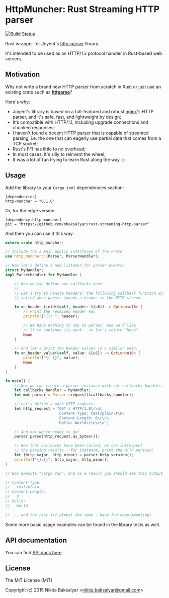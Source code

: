 # HttpMuncher: Rust Streaming HTTP parser

![Build Status](https://travis-ci.org/nbaksalyar/rust-streaming-http-parser.svg?branch=master)

Rust wrapper for Joyent's [http-parser](https://github.com/joyent/http-parser) library.

It's intended to be used as an HTTP/1.x protocol handler in Rust-based web servers.

## Motivation

Why not write a brand new HTTP parser from scratch in Rust or just use an existing crate such as **[httparse](https://github.com/seanmonstar/httparse)**?

Here's why:

* Joyent's library is based on a full-featured and robust [nginx](http://nginx.org)'s HTTP parser, and it's safe, fast, and lightweight by design;
* It's compatible with HTTP/1.1, including upgrade connections and chunked responses;
* I haven't found a decent HTTP parser that is capable of streamed parsing, i.e. the one that can eagerly use partial data that comes from a TCP socket;
* Rust's FFI has little to no overhead;
* In most cases, it's silly to reinvent the wheel;
* It was a lot of fun trying to learn Rust along the way. :)

## Usage

Add the library to your `Cargo.toml` dependencies section:

	[dependencies]
	http-muncher = "0.1.0"

Or, for the edge version:

	[dependency.http-muncher]
	git = "https://github.com/nbaksalyar/rust-streaming-http-parser"

And then you can use it this way:

```Rust
extern crate http_muncher;

// Include the 2 main public interfaces of the crate
use http_muncher::{Parser, ParserHandler};

// Now let's define a new listener for parser events:
struct MyHandler;
impl ParserHandler for MyHandler {

    // Now we can define our callbacks here.
    //
    // Let's try to handle headers: the following callback function will be
    // called when parser founds a header in the HTTP stream.

    fn on_header_field(&self, header: &[u8]) -> Option<u16> {
        // Print the received header key
        println!("{}: ", header);

        // We have nothing to say to parser, and we'd like
        // it to continue its work - so let's return "None".
        None
    }

    // And let's print the header values in a similar vein:
    fn on_header_value(&self, value: &[u8]) -> Option<u16> {
        println!("\t {}", value);
        None
    }
}

fn main() {
    // Now we can create a parser instance with our callbacks handler:
    let callbacks_handler = MyHandler;
    let mut parser = Parser::request(&callbacks_handler);

    // Let's define a mock HTTP request:
    let http_request = "GET / HTTP/1.0\r\n\
                        Content-Type: text/plain\r\n\
                        Content-Length: 0\r\n\
                        Hello: World\r\n\r\n";

    // And now we're ready to go!
    parser.parse(http_request.as_bytes());

    // Now that callbacks have been called, we can introspect
    // the parsing results - for instance, print the HTTP version:
    let (http_major, http_minor) = parser.http_version();
    println!("{}.{}", http_major, http_minor);
}

// Now execute "cargo run", and as a result you should see this output:

// Content-Type: 
//	 text/plain
// Content-Length: 
//	 0
// Hello: 
// 	 World

// ... and the rest isf almost the same - have fun experimenting!
```

Some more basic usage examples can be found in the library tests as well.

## API documentation

You can find [API docs here](http://nbaksalyar.github.io/rust-streaming-http-parser/).

## License

The MIT License (MIT)

Copyright (c) 2015 Nikita Baksalyar <<nikita.baksalyar@gmail.com>>
